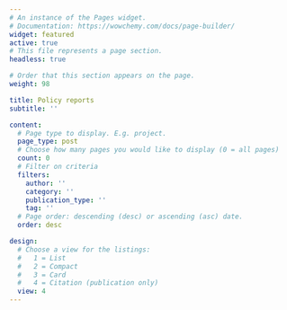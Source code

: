 ```yaml
---
# An instance of the Pages widget.
# Documentation: https://wowchemy.com/docs/page-builder/
widget: featured
active: true 
# This file represents a page section.
headless: true

# Order that this section appears on the page.
weight: 98

title: Policy reports
subtitle: ''

content:
  # Page type to display. E.g. project.
  page_type: post
  # Choose how many pages you would like to display (0 = all pages)
  count: 0
  # Filter on criteria
  filters:
    author: ''
    category: ''
    publication_type: ''
    tag: ''
  # Page order: descending (desc) or ascending (asc) date.
  order: desc

design:
  # Choose a view for the listings:
  #   1 = List
  #   2 = Compact
  #   3 = Card
  #   4 = Citation (publication only)
  view: 4
---
```


